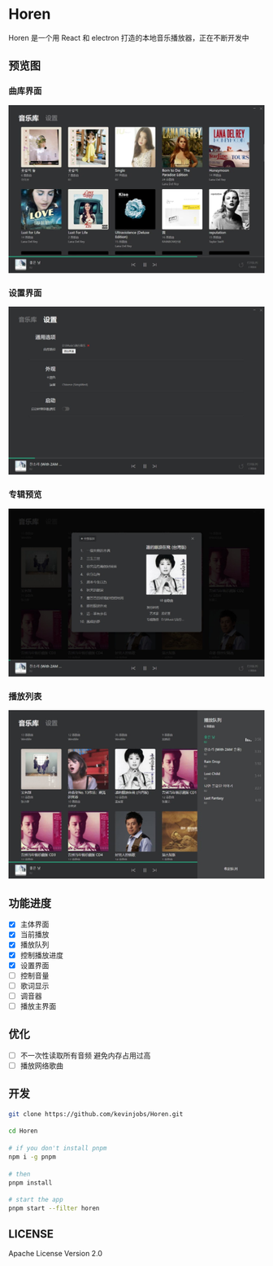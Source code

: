 <!--
 * @Author       : Kevin Jobs
 * @Date         : 2022-01-19 23:40:05
 * @LastEditTime : 2022-01-30 00:36:26
 * @lastEditors  : Kevin Jobs
 * @FilePath     : \horen\README.md
 * @Description  : 
-->
# Horen

Horen 是一个用 React 和 electron 打造的本地音乐播放器，正在不断开发中

## 预览图

### 曲库界面

![preview-library](./screen-shoots/preview-library.jpg)

### 设置界面

![preview-setting](./screen-shoots/preview-setting.jpg)

### 专辑预览

![preview-album](./screen-shoots/preview-album.jpg)

### 播放列表

![preview-queue](./screen-shoots/preview-queue.jpg)

## 功能进度

- [x] 主体界面
- [x] 当前播放
- [x] 播放队列
- [x] 控制播放进度
- [x] 设置界面
- [ ] 控制音量
- [ ] 歌词显示
- [ ] 调音器
- [ ] 播放主界面

## 优化

- [ ] 不一次性读取所有音频 避免内存占用过高
- [ ] 播放网络歌曲

## 开发

```bash
git clone https://github.com/kevinjobs/Horen.git

cd Horen

# if you don't install pnpm
npm i -g pnpm

# then
pnpm install

# start the app
pnpm start --filter horen
```

## LICENSE

Apache License Version 2.0
